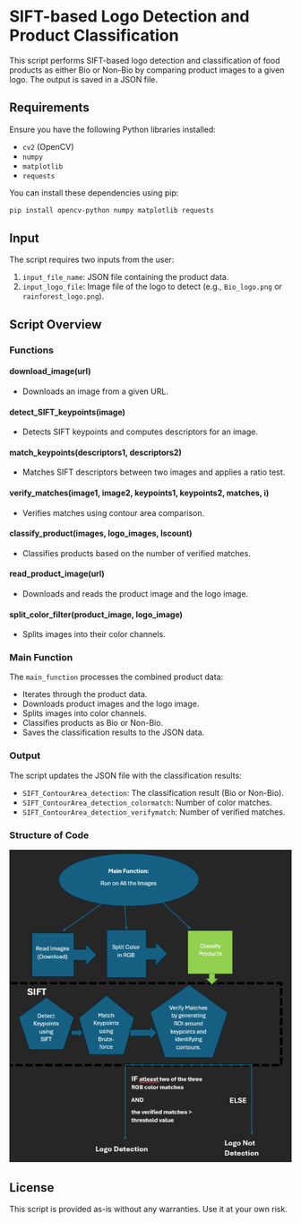 # SIFT-based Logo Detection and Product Classification

This script performs SIFT-based logo detection and classification of food products as either Bio or Non-Bio by comparing product images to a given logo. The output is saved in a JSON file.

## Requirements

Ensure you have the following Python libraries installed:
- `cv2` (OpenCV)
- `numpy`
- `matplotlib`
- `requests`

You can install these dependencies using pip:
```bash
pip install opencv-python numpy matplotlib requests
```

## Input

The script requires two inputs from the user:
1. `input_file_name`: JSON file containing the product data.
2. `input_logo_file`: Image file of the logo to detect (e.g., `Bio_logo.png` or `rainforest_logo.png`).

## Script Overview

### Functions


#### download_image(url)
- Downloads an image from a given URL.

#### detect_SIFT_keypoints(image)
- Detects SIFT keypoints and computes descriptors for an image.

#### match_keypoints(descriptors1, descriptors2)
- Matches SIFT descriptors between two images and applies a ratio test.

#### verify_matches(image1, image2, keypoints1, keypoints2, matches, i)
- Verifies matches using contour area comparison.

#### classify_product(images, logo_images, Iscount)
- Classifies products based on the number of verified matches.

#### read_product_image(url)
- Downloads and reads the product image and the logo image.

#### split_color_filter(product_image, logo_image)
- Splits images into their color channels.

### Main Function

The `main_function` processes the combined product data:
- Iterates through the product data.
- Downloads product images and the logo image.
- Splits images into color channels.
- Classifies products as Bio or Non-Bio.
- Saves the classification results to the JSON data.

### Output

The script updates the JSON file with the classification results:
- `SIFT_ContourArea_detection`: The classification result (Bio or Non-Bio).
- `SIFT_ContourArea_detection_colormatch`: Number of color matches.
- `SIFT_ContourArea_detection_verifymatch`: Number of verified matches.

### Structure of Code

![Project Logo](/structure.png)

## License

This script is provided as-is without any warranties. Use it at your own risk.
